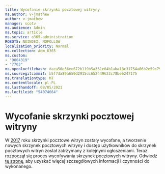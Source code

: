 ```yaml
---
title: Wycofanie skrzynki pocztowej witryny
ms.author: v-jmathew
author: v-jmathew
manager: scotv
ms.audience: Admin
ms.topic: article
ms.service: o365-administration
ROBOTS: NOINDEX, NOFOLLOW
localization_priority: Normal
ms.collection: Adm_O365
ms.custom:
- "9004319"
- "7703"
ms.openlocfilehash: daea50e36ee672b119b5a351e04b1aba18c31754a06b2e59c792e2c748cfcca6
ms.sourcegitcommit: b5f7da89a650d2915dc652449623c78be6247175
ms.translationtype: MT
ms.contentlocale: pl-PL
ms.lasthandoff: 08/05/2021
ms.locfileid: "54074664"
---
```

# <a name="retirement-of-site-mailbox"></a>Wycofanie skrzynki pocztowej witryny

W [2017](https://techcommunity.microsoft.com/t5/microsoft-sharepoint-blog/deprecation-of-site-mailboxes/ba-p/93028) roku skrzynki pocztowe witryn zostały wycofane, a tworzenie nowych skrzynek pocztowych witryny i dostęp użytkowników do skrzynek pocztowych witryn został zatrzymany z kolejnymi ogłoszeniami. Teraz rozpoczął się proces wycofywania skrzynek pocztowych witryny. Odwiedź [tę stronę,](https://aka.ms/SiteMailboxRetirement) aby uzyskać więcej szczegółowych informacji i czynności do wykonanego.
